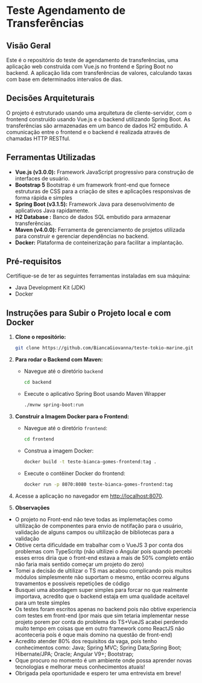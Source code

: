 # Teste Agendamento de Transferências

## Visão Geral

Este é o repositório do teste de agendamento de transferências, uma aplicação web construída com Vue.js no frontend e Spring Boot no backend. A aplicação lida com transferências de valores, calculando taxas com base em determinados intervalos de dias.

## Decisões Arquiteturais

O projeto é estruturado usando uma arquitetura de cliente-servidor, com o frontend construído usando Vue.js e o backend utilizando Spring Boot. As transferências são armazenadas em um banco de dados H2 embutido. A comunicação entre o frontend e o backend é realizada através de chamadas HTTP RESTful.

## Ferramentas Utilizadas

- **Vue.js (v3.0.0):** Framework JavaScript progressivo para construção de interfaces de usuário.
- **Bootstrap 5** Bootstrap é um framework front-end que fornece estruturas de CSS para a criação de sites e aplicações responsivas de forma rápida e simples
- **Spring Boot (v3.1.5):** Framework Java para desenvolvimento de aplicativos Java rapidamente.
- **H2 Database :** Banco de dados SQL embutido para armazenar transferências.
- **Maven (v4.0.0):** Ferramenta de gerenciamento de projetos utilizada para construir e gerenciar dependências no backend.
- **Docker:** Plataforma de conteinerização para facilitar a implantação.

## Pré-requisitos

Certifique-se de ter as seguintes ferramentas instaladas em sua máquina:

- Java Development Kit (JDK)
- Docker

## Instruções para Subir o Projeto local e com Docker

1. **Clone o repositório:**

    ```bash
    git clone https://github.com/BiancaGiovanna/teste-tokio-marine.git
    ```

2. **Para rodar o Backend com Maven:**

    - Navegue até o diretório `backend`

        ```bash
        cd backend
        ```

    - Execute o aplicativo Spring Boot usando Maven Wrapper

        ```bash
        ./mvnw spring-boot:run
        ```

3. **Construir a Imagem Docker para o Frontend:**

    - Navegue até o diretório `frontend`:

        ```bash
        cd frontend
        ```

    - Construa a imagem Docker:

        ```bash
        docker build -t teste-bianca-gomes-frontend:tag .
        ```

    - Execute o contêiner Docker do frontend:

        ```bash
        docker run -p 8070:8080 teste-bianca-gomes-frontend:tag
        ```

4. Acesse a aplicação no navegador em [http://localhost:8070](http://localhost:8070).

5. **Observações**

- O projeto no Front-end não teve todas as implemetações como ultilização de componentes para envio de notifação para o usuário, validação de alguns campos ou ultilização de bibliotecas para a validação
- Obtive certa dificuldade em trabalhar com o VueJS 3 por conta dos problemas com TypeScritp (não ultilizei o Angular poís quando percebi esses erros diria que o front-end estava a mais de 50% completo então não faria mais sentido começar um projeto do zero)
- Tomei a decisão de ultilizar o TS mas acabou complicando pois muitos módulos simplesmente não suportam o mesmo, então ocorreu alguns travamentos e possiveis repetições de código
- Busquei uma abordagem super simples para forcar no que realmente importava, acredito que o backend estaja em uma qualidade aceitavel para um teste simples
- Os testes foram escritos apenas no backend pois não obtive experiencia com testes em front-end (por mais que sim tetaria implementar nesse projeto porem por conta do problema do TS+VueJS acabei perdendo muito tempo em coisas que em outro framework como ReactJS não aconteceria poís é oque mais domino na questão de front-end)
- Acredito atender 80% dos requisitos da vaga, pois tenho conhecimentos como: Java; Spring MVC; Spring Data;Spring Boot; Hibernate/JPA; Oracle; Angular V9+; Bootstrap;
- Oque procuro no momento é um ambiente onde possa aprender novas tecnologias e melhorar meus conhecimentos atuais!
- Obrigada pela oportunidade e espero ter uma entrevista em breve!
